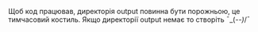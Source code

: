 Щоб код працював, директорія output повинна бути порожньою, це тимчасовий костиль. 
Якщо директорії output немає то створіть ¯\_(-_-)_/¯
